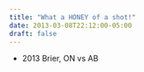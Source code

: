 ```yaml
---
title: "What a HONEY of a shot!"
date: 2013-03-08T22:12:00-05:00
draft: false
---
```

- 2013 Brier, ON vs AB